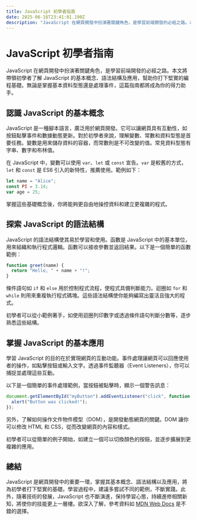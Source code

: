 ```yaml
---
title: JavaScript 初學者指南
date: 2025-06-16T23:41:01.190Z
description: "JavaScript 在網頁開發中扮演著關鍵角色，是學習前端開發的必經之路。本文將帶領初學者了解 JavaScript 的基本概念、語法結構及應用，幫助你打下堅實的編程基礎。無論是掌握基本資料型態還是處理事件，這篇指南都將成為你的得力助手。"
---
```


# JavaScript 初學者指南

JavaScript 在網頁開發中扮演著關鍵角色，是學習前端開發的必經之路。本文將帶領初學者了解 JavaScript 的基本概念、語法結構及應用，幫助你打下堅實的編程基礎。無論是掌握基本資料型態還是處理事件，這篇指南都將成為你的得力助手。

## 認識 JavaScript 的基本概念

JavaScript 是一種腳本語言，廣泛用於網頁開發。它可以讓網頁具有互動性，如按鈕點擊事件和數據動態更新。對於初學者來說，理解變數、常數和資料型態是首要任務。變數是用來儲存資料的容器，而常數則是不可改變的值。常見資料型態有字串、數字和布林值。

在 JavaScript 中，變數可以使用 `var`、`let` 或 `const` 宣告。`var` 是較舊的方式，`let` 和 `const` 是 ES6 引入的新特性，推薦使用。範例如下：

```javascript
let name = "Alice";
const PI = 3.14;
var age = 25;
```

掌握這些基礎概念後，你將能夠更自由地操控資料和建立更複雜的程式。

## 探索 JavaScript 的語法結構

JavaScript 的語法結構使其易於學習和使用。函數是 JavaScript 中的基本單位，用來組織和執行程式邏輯。函數可以接收參數並返回結果。以下是一個簡單的函數範例：

```javascript
function greet(name) {
  return "Hello, " + name + "!";
}
```

條件語句如 `if` 和 `else` 用於控制程式流程，使程式具備判斷能力。迴圈如 `for` 和 `while` 則用來重複執行程式碼塊。這些語法結構使你能夠編寫出靈活且強大的程式。

初學者可以從小範例著手，如使用迴圈列印數字或透過條件語句判斷分數等，逐步熟悉這些結構。

## 掌握 JavaScript 的基本應用

學習 JavaScript 的目的在於實現網頁的互動功能。事件處理讓網頁可以回應使用者的操作，如點擊按鈕或輸入文字。透過事件監聽器（Event Listeners），你可以捕捉並處理這些互動。

以下是一個簡單的事件處理範例，當按鈕被點擊時，顯示一個警告訊息：

```javascript
document.getElementById("myButton").addEventListener("click", function() {
  alert("Button was clicked!");
});
```

另外，了解如何操作文件物件模型（DOM），是開發動態網頁的關鍵。DOM 讓你可以修改 HTML 和 CSS，從而改變網頁的內容和樣式。

初學者可以從簡單的例子開始，如建立一個可以切換顏色的按鈕，並逐步擴展到更複雜的應用。

## 總結

JavaScript 是網頁開發中的重要一環，掌握其基本概念、語法結構以及應用，將為初學者打下堅實的基礎。學習過程中，建議多嘗試不同的範例，不斷實踐。此外，隨著技術的發展，JavaScript 也不斷演進，保持學習心態，持續進修相關新知，將使你的技能更上一層樓。欲深入了解，參考資料如 [MDN Web Docs](https://developer.mozilla.org/zh-TW/docs/Web/JavaScript) 是不錯的選擇。